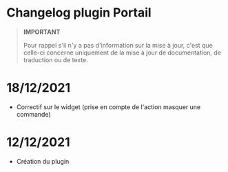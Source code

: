 # Changelog plugin Portail

>**IMPORTANT**
>
>Pour rappel s'il n'y a pas d'information sur la mise à jour, c'est que celle-ci concerne uniquement de la mise à jour de documentation, de traduction ou de texte.

# 18/12/2021
- Correctif sur le widget (prise en compte de l'action masquer une commande)

# 12/12/2021
- Création du plugin
